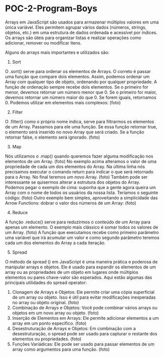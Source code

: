 # POC-2-Program-Boys

Arrays em JavaScript são usados para armazenar múltiplos valores em uma única variável. Eles permitem agrupar vários dados (números, strings, objetos, etc.) em uma estrutura de dados ordenada e acessível por índices. Os arrays são úteis para organizar listas e realizar operações como adicionar, remover ou modificar itens.

Alguns do arrays mais importantes e utilizados são: 

1. Sort
   
  O .sort() serve para ordenar os elementos de Arrays. O correto é passar uma função que compare dois elementos. Assim, podemos ordenar um Array com qualquer tipo de objeto, ordenando por qualquer propriedade. A função de ordenação sempre recebe dois elementos. Se o primeiro for menor, devemos retornar um número menor que 0. Se o primeiro for maior, devemos retornar um número maior do que 0. Se forem iguais, retornamos 0.
Podemos utilizar em elementos mais complexos:
(foto)

2. Filter
   
O .filter() como o próprio nome indica, serve para filtrarmos os elementos de um Array. Passamos para ele uma função. Se essa função retornar true, o elemento será inserido no novo Array que será criado. Se a função retornar false, o elemento será ignorado.
(foto)

3. Map
   
Nós utilizamos o .map() quando queremos fazer alguma modificação nos elementos de um Array.
(foto)
No exemplo acima alteramos o valor de uma propriedade de cada um dos elementos do Array. Na última linha nós precisamos executar o comando return para indicar o que será retornado para o Array. No final teremos um novo Array.
(foto)
Também pode ser interessante se quisermos alterar a estrutura dos objetos do Array. Podemos pegar o exemplo de cima: suponha que a gente agora queira um Array com o nome de todos os usuários da nossa lista. Teríamos o seguinte código:
(foto)
Outro exemplo bem simples, aproveitando a simplicidade das Arrow Functions: dobrar o valor dos números de um Array:
(foto)

4. Reduce

A função .reduce() serve para reduzirmos o conteúdo de um Array para apenas um elemento. O exemplo mais clássico é somar todos os valores de um Array.
(foto)
A função que executamos recebe como primeiro parâmetro uma variável que irá acumular um valor e como segundo parâmetro teremos cada um dos elementos do Array a cada iteração.

5. Spread

O método de spread () em JavaScript é uma maneira prática e poderosa de manipular arrays e objetos. Ele é usado para expandir os elementos de um array ou as propriedades de um objeto em lugares onde múltiplos elementos ou pares chave-valor são esperados. Aqui estão algumas das principais utilidades do spread operator:

1. Clonagem de Arrays e Objetos: Ele permite criar uma cópia superficial de um array ou objeto. Isso é útil para evitar modificações inesperadas no array ou objeto original. 
(foto) 
2. Combinação de Arrays e Objetos: Você pode combinar vários arrays ou objetos em um novo array ou objeto.
(foto)
3. Inserção de Elementos em Arrays: Ele permite adicionar elementos a um array em um ponto específico.
(foto)
4. Desestruturação de Arrays e Objetos: Em combinação com a desestruturação, o spread pode ser usado para capturar o restante dos elementos ou propriedades.
(foto)
5. Funções Variádicas: Ele pode ser usado para passar elementos de um array como argumentos para uma função.
(foto)

